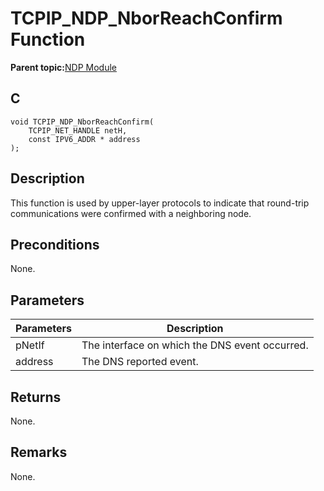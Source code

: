 # TCPIP\_NDP\_NborReachConfirm Function

**Parent topic:**[NDP Module](GUID-5FBC9524-1287-42EB-B1A1-6F4C3C9980FD.md)

## C

```
void TCPIP_NDP_NborReachConfirm(
    TCPIP_NET_HANDLE netH, 
    const IPV6_ADDR * address
);
```

## Description

This function is used by upper-layer protocols to indicate that round-trip communications were confirmed with a neighboring node.

## Preconditions

None.

## Parameters

|Parameters|Description|
|----------|-----------|
|pNetIf|The interface on which the DNS event occurred.|
|address|The DNS reported event.|

## Returns

None.

## Remarks

None.


